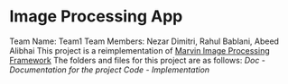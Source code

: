 # Image Processing App

Team Name: Team1
Team Members: Nezar Dimitri, Rahul Bablani, Abeed Alibhai
This project is a reimplementation of [Marvin Image Processing Framework](https://sourceforge.net/projects/marvinproject/?source=typ_redirect "sourceforge.net/projects/marvinproject")
The folders and files for this project are as follows:
*Doc - Documentation for the project Code - Implementation*
